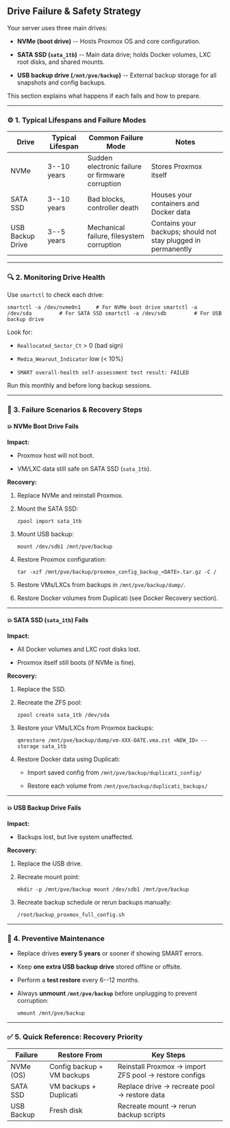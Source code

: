 Drive Failure & Safety Strategy
-------------------------------

Your server uses three main drives:

-   **NVMe (boot drive)** -- Hosts Proxmox OS and core configuration.

-   **SATA SSD (`sata_1tb`)** -- Main data drive; holds Docker volumes, LXC root disks, and shared mounts.

-   **USB backup drive (`/mnt/pve/backup`)** -- External backup storage for all snapshots and config backups.

This section explains what happens if each fails and how to prepare.

* * * * *

### ⚙️ 1. Typical Lifespans and Failure Modes

| Drive | Typical Lifespan | Common Failure Mode | Notes |
| --- | --- | --- | --- |
| NVMe | 3--10 years | Sudden electronic failure or firmware corruption | Stores Proxmox itself |
| SATA SSD | 3--10 years | Bad blocks, controller death | Houses your containers and Docker data |
| USB Backup Drive | 3--5 years | Mechanical failure, filesystem corruption | Contains your backups; should not stay plugged in permanently |

* * * * *

### 🔍 2. Monitoring Drive Health

Use `smartctl` to check each drive:

`smartctl -a /dev/nvme0n1     # For NVMe boot drive
smartctl -a /dev/sda         # For SATA SSD
smartctl -a /dev/sdb         # For USB backup drive`

Look for:

-   `Reallocated_Sector_Ct` > 0 (bad sign)

-   `Media_Wearout_Indicator` low (< 10%)

-   `SMART overall-health self-assessment test result: FAILED`

Run this monthly and before long backup sessions.

* * * * *

### 🧯 3. Failure Scenarios & Recovery Steps

#### 💥 NVMe Boot Drive Fails

**Impact:**

-   Proxmox host will not boot.

-   VM/LXC data still safe on SATA SSD (`sata_1tb`).

**Recovery:**

1.  Replace NVMe and reinstall Proxmox.

2.  Mount the SATA SSD:

    `zpool import sata_1tb`

3.  Mount USB backup:

    `mount /dev/sdb1 /mnt/pve/backup`

4.  Restore Proxmox configuration:

    `tar -xzf /mnt/pve/backup/proxmox_config_backup_<DATE>.tar.gz -C /`

5.  Restore VMs/LXCs from backups in `/mnt/pve/backup/dump/`.

6.  Restore Docker volumes from Duplicati (see Docker Recovery section).

* * * * *

#### 💥 SATA SSD (`sata_1tb`) Fails

**Impact:**

-   All Docker volumes and LXC root disks lost.

-   Proxmox itself still boots (if NVMe is fine).

**Recovery:**

1.  Replace the SSD.

2.  Recreate the ZFS pool:

    `zpool create sata_1tb /dev/sda`

3.  Restore your VMs/LXCs from Proxmox backups:

    `qmrestore /mnt/pve/backup/dump/vm-XXX-DATE.vma.zst <NEW_ID> --storage sata_1tb`

4.  Restore Docker data using Duplicati:

    -   Import saved config from `/mnt/pve/backup/duplicati_config/`

    -   Restore each volume from `/mnt/pve/backup/duplicati_backups/`

* * * * *

#### 💥 USB Backup Drive Fails

**Impact:**

-   Backups lost, but live system unaffected.

**Recovery:**

1.  Replace the USB drive.

2.  Recreate mount point:

    `mkdir -p /mnt/pve/backup
    mount /dev/sdb1 /mnt/pve/backup`

3.  Recreate backup schedule or rerun backups manually:

    `/root/backup_proxmox_full_config.sh`

* * * * *

### 🧠 4. Preventive Maintenance

-   Replace drives **every 5 years** or sooner if showing SMART errors.

-   Keep **one extra USB backup drive** stored offline or offsite.

-   Perform a **test restore** every 6--12 months.

-   Always **unmount `/mnt/pve/backup`** before unplugging to prevent corruption:

    `umount /mnt/pve/backup`

* * * * *

### ✅ 5. Quick Reference: Recovery Priority

| Failure | Restore From | Key Steps |
| --- | --- | --- |
| NVMe (OS) | Config backup + VM backups | Reinstall Proxmox → import ZFS pool → restore configs |
| SATA SSD | VM backups + Duplicati | Replace drive → recreate pool → restore data |
| USB Backup | Fresh disk | Recreate mount → rerun backup scripts |
